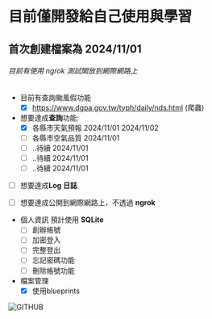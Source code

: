 # **目前僅開發給自己使用與學習**

## 首次創建檔案為 2024/11/01

###### 目前有使用 ngrok 測試開放到網際網路上

* 目前有查詢颱風假功能 
     - [x] https://www.dgpa.gov.tw/typh/daily/nds.html (爬蟲)

* 想要達成**查詢**功能:
     - [x] 各縣市天氣預報 2024/11/01 2024/11/02
     - [ ] 各縣市空氣品質 2024/11/01
     - [ ] ..待續 2024/11/01
     - [ ] ..待續 2024/11/01
     - [ ] ..待續 2024/11/01

- [ ] 想要達成**Log 日誌**

- [ ] 想要達成公開到網際網路上，不透過 **ngrok**

* 個人資訊 預計使用 **SQLite**
     - [ ] 創辦帳號
     - [ ] 加密登入
     - [ ] 完整登出
     - [ ] 忘記密碼功能
     - [ ] 刪除帳號功能

* 檔案管理
     - [x] 使用blueprints

![GITHUB](https://megapx-assets.dcard.tw/images/7e898349-582c-481d-88bd-7a98370be5cd/full.jpeg "我就爛") 
